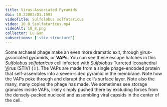 ```yaml
---
title: Virus-Associated Pyramids
doi: 10.22002/D1.1593
videoTitle: Sulfolobus solfataricus
video: 10_8_Ssolfataricus.mp4
videoAlt: 10_8.png
collector: Lu Gan
subsections: ['stiv-structure']
---
```


Some archaeal phage make an even more dramatic exit, through <u>v</u>irus-<u>a</u>ssociated <u>p</u>yramids, or **VAPs**. You can see these escape hatches in this *Sulfolobus solfataricus* cell infected with *<u>S</u>ulfolobus* <u>T</u>urreted <u>I</u>cosahedral <u>V</u>irus (STIV) (⇩). The VAPs are made from a single phage-encoded protein that self-assembles into a seven-sided pyramid in the membrane. Note how the VAPs poke through and disrupt the cell’s surface layer. Note also the many, many copies the phage has made. We sometimes see storage granules inside VAPs, likely simply pushed there by excluding forces from the densely-packed nucleoid and assembling viral capsids in the center of the cell.

